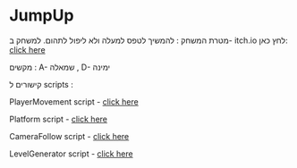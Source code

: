 # JumpUp


מטרת המשחק : להמשיך לטפס למעלה ולא ליפול לתהום. למשחק ב- itch.io לחץ כאן: [click here](https://m-h-a.itch.io/jumpup)

מקשים : A- שמאלה , D- ימינה

קישורים ל scripts :

PlayerMovement script - [click here](Assets/Scripts/PlayerMovement.cs)

Platform script - [click here](Assets/Scripts/Platform.cs)

CameraFollow script - [click here](Assets/Scripts/CameraFollow.cs)

LevelGenerator script - [click here](Assets/Scripts/LevelGenerator.cs)
